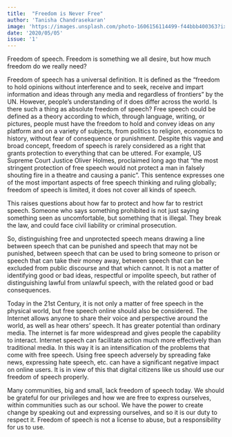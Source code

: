 ```yaml
---
title:  "Freedom is Never Free"
author: 'Tanisha Chandrasekaran'
image: 'https://images.unsplash.com/photo-1606156114499-f44bbb400363?ixlib=rb-1.2.1&ixid=eyJhcHBfaWQiOjEyMDd9&auto=format&fit=crop&w=1001&q=80'
date: '2020/05/05'
issue: '1'
---
```


Freedom of speech. Freedom is something we all desire, but how much freedom do we really need? 

Freedom of speech has a universal definition. It is defined as the “freedom to hold opinions without interference and to seek, receive and impart information and ideas through any media and regardless of frontiers” by the UN. However, people’s understanding of it does differ across the world. Is there such a thing as absolute freedom of speech? Free speech could be defined as a theory according to which, through language, writing, or pictures, people must have the freedom to hold and convey ideas on any platform and on a variety of subjects, from politics to religion, economics to history, without fear of consequence or punishment. Despite this vague and broad concept, freedom of speech is rarely considered as a right that grants protection to everything that can be uttered. For example,  US Supreme Court Justice Oliver Holmes, proclaimed long ago that “the most stringent protection of free speech would not protect a man in falsely shouting fire in a theatre and causing a panic”. This sentence expresses one of the most important aspects of free speech thinking and ruling globally; freedom of speech is limited, it does not cover all kinds of speech.

This raises questions about how far to protect and how far to restrict speech. Someone who says something prohibited is not just saying something seen as uncomfortable, but something that is illegal. They break the law, and could face civil liability or criminal prosecution.

So, distinguishing free and unprotected speech means drawing a line between speech that can be punished and speech that may not be punished, between speech that can be used to bring someone to prison or speech that can take their money away, between speech that can be excluded from public discourse and that which cannot. It is not a matter of identifying good or bad ideas, respectful or impolite speech, but rather of distinguishing lawful from unlawful speech, with the related good or bad consequences.

Today in the 21st Century, it is not only a matter of free speech in the physical world, but free speech online should also be considered. The Internet allows anyone to share their voice and perspective around the world, as well as hear others’ speech. It has greater potential than ordinary media. The internet is far more widespread and gives people the capability to interact. Internet speech can facilitate action much more effectively than traditional media. In this way it is an intensification of the problems that come with free speech. Using free speech adversely by spreading fake news, expressing hate speech, etc. can have a significant negative impact on online users. It is in view of this that digital citizens like us should use our freedom of speech properly.

Many communities, big and small, lack freedom of speech today. We should be grateful for our privileges and how we are free to express ourselves, within communities such as our school. We have the power to create change by speaking out and expressing ourselves, and so it is our duty to respect it. Freedom of speech is not a license to abuse, but a responsibility for us to use.
